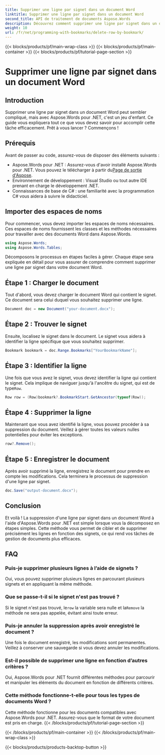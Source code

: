 ```yaml
---
title: Supprimer une ligne par signet dans un document Word
linktitle: Supprimer une ligne par signet dans un document Word
second_title: API de traitement de documents Aspose.Words
description: Découvrez comment supprimer une ligne par signet dans un document Word à l'aide d'Aspose.Words pour .NET. Suivez notre guide étape par étape pour une gestion efficace des documents.
weight: 10
url: /fr/net/programming-with-bookmarks/delete-row-by-bookmark/
---
```


{{< blocks/products/pf/main-wrap-class >}}
{{< blocks/products/pf/main-container >}}
{{< blocks/products/pf/tutorial-page-section >}}

# Supprimer une ligne par signet dans un document Word

## Introduction

Supprimer une ligne par signet dans un document Word peut sembler compliqué, mais avec Aspose.Words pour .NET, c'est un jeu d'enfant. Ce guide vous expliquera tout ce que vous devez savoir pour accomplir cette tâche efficacement. Prêt à vous lancer ? Commençons !

## Prérequis

Avant de passer au code, assurez-vous de disposer des éléments suivants :

-  Aspose.Words pour .NET : Assurez-vous d'avoir installé Aspose.Words pour .NET. Vous pouvez le télécharger à partir du[Page de sortie d'Aspose](https://releases.aspose.com/words/net/).
- Environnement de développement : Visual Studio ou tout autre IDE prenant en charge le développement .NET.
- Connaissances de base de C# : une familiarité avec la programmation C# vous aidera à suivre le didacticiel.

## Importer des espaces de noms

Pour commencer, vous devez importer les espaces de noms nécessaires. Ces espaces de noms fournissent les classes et les méthodes nécessaires pour travailler avec des documents Word dans Aspose.Words.

```csharp
using Aspose.Words;
using Aspose.Words.Tables;
```

Décomposons le processus en étapes faciles à gérer. Chaque étape sera expliquée en détail pour vous assurer de comprendre comment supprimer une ligne par signet dans votre document Word.

## Étape 1 : Charger le document

Tout d'abord, vous devez charger le document Word qui contient le signet. Ce document sera celui duquel vous souhaitez supprimer une ligne.

```csharp
Document doc = new Document("your-document.docx");
```

## Étape 2 : Trouver le signet

Ensuite, localisez le signet dans le document. Le signet vous aidera à identifier la ligne spécifique que vous souhaitez supprimer.

```csharp
Bookmark bookmark = doc.Range.Bookmarks["YourBookmarkName"];
```

## Étape 3 : Identifier la ligne

 Une fois que vous avez le signet, vous devez identifier la ligne qui contient le signet. Cela implique de naviguer jusqu'à l'ancêtre du signet, qui est de type`Row`.

```csharp
Row row = (Row)bookmark?.BookmarkStart.GetAncestor(typeof(Row));
```

## Étape 4 : Supprimer la ligne

Maintenant que vous avez identifié la ligne, vous pouvez procéder à sa suppression du document. Veillez à gérer toutes les valeurs nulles potentielles pour éviter les exceptions.

```csharp
row?.Remove();
```

## Étape 5 : Enregistrer le document

Après avoir supprimé la ligne, enregistrez le document pour prendre en compte les modifications. Cela terminera le processus de suppression d'une ligne par signet.

```csharp
doc.Save("output-document.docx");
```

## Conclusion

Et voilà ! La suppression d'une ligne par signet dans un document Word à l'aide d'Aspose.Words pour .NET est simple lorsque vous la décomposez en étapes simples. Cette méthode vous permet de cibler et de supprimer précisément les lignes en fonction des signets, ce qui rend vos tâches de gestion de documents plus efficaces.

## FAQ

### Puis-je supprimer plusieurs lignes à l’aide de signets ?
Oui, vous pouvez supprimer plusieurs lignes en parcourant plusieurs signets et en appliquant la même méthode.

### Que se passe-t-il si le signet n'est pas trouvé ?
 Si le signet n'est pas trouvé, le`row` la variable sera nulle et la`Remove` la méthode ne sera pas appelée, évitant ainsi toute erreur.

### Puis-je annuler la suppression après avoir enregistré le document ?
Une fois le document enregistré, les modifications sont permanentes. Veillez à conserver une sauvegarde si vous devez annuler les modifications.

### Est-il possible de supprimer une ligne en fonction d’autres critères ?
Oui, Aspose.Words pour .NET fournit différentes méthodes pour parcourir et manipuler les éléments du document en fonction de différents critères.

### Cette méthode fonctionne-t-elle pour tous les types de documents Word ?
Cette méthode fonctionne pour les documents compatibles avec Aspose.Words pour .NET. Assurez-vous que le format de votre document est pris en charge.
{{< /blocks/products/pf/tutorial-page-section >}}

{{< /blocks/products/pf/main-container >}}
{{< /blocks/products/pf/main-wrap-class >}}

{{< blocks/products/products-backtop-button >}}
